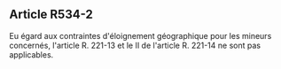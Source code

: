 ## Article R534-2

Eu égard aux contraintes d'éloignement géographique pour les mineurs concernés, l'article R. 221-13 et le II
de l'article R. 221-14 ne sont pas applicables.


